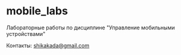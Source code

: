 # mobile_labs
 Лабораторные работы по дисциплине "Управление мобильными устройствами"

 Контакты: shikakada@gmail.com
